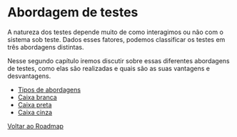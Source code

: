 # Abordagem de testes

A natureza dos testes depende muito de como interagimos ou não com o sistema sob teste. Dados esses fatores, podemos classificar os testes em três abordagens distintas.

Nesse segundo capítulo iremos discutir sobre essas diferentes abordagens de testes, como elas são realizadas e quais são as suas vantagens e desvantagens.

- [Tipos de abordagens](../01-abordagens/00-intro.md)
- [Caixa branca](../01-abordagens/01-caixa-branca.md)
- [Caixa preta](../01-abordagens/02-caixa-preta.md)
- [Caixa cinza](../01-abordagens/03-caixa-cinza.md)

[Voltar ao Roadmap](README.md)
